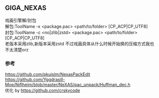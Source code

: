 ## GIGA_NEXAS  
戏画引擎解/封包  
解包:ToolName -x <package.pac> <path/to/folder> [CP_ACP|CP_UTF8]  
封包:ToolName -c <no|zlib|zstd> <package.pac> <path/to/folder> [CP_ACP|CP_UTF8]  
老版本采用zlib,新版本采用zstd
不过戏画具体从什么时候开始换的压缩方式我也不太清楚orz
  
### 参考  
https://github.com/pkuislm/NexasPackEdit  
https://github.com/Yggdrasill-Moe/Niflheim/blob/master/NeXAS/pac_unpack/Huffman_dec.h  
优化 by https://github.com/crskycode